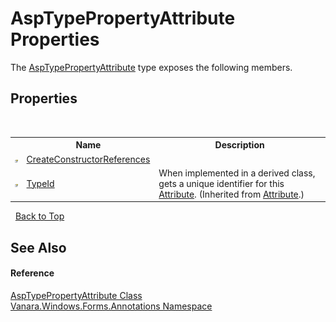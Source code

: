 # AspTypePropertyAttribute Properties
 

The <a href="00a3eea6-9ebe-a3c2-7350-ec4a20d5e4aa">AspTypePropertyAttribute</a> type exposes the following members.


## Properties
&nbsp;<table><tr><th></th><th>Name</th><th>Description</th></tr><tr><td>![Public property](media/pubproperty.gif "Public property")</td><td><a href="2c7d7be5-b511-f676-1e4b-955951e4a4a5">CreateConstructorReferences</a></td><td /></tr><tr><td>![Public property](media/pubproperty.gif "Public property")</td><td><a href="http://msdn2.microsoft.com/en-us/library/sa1bf03e" target="_blank">TypeId</a></td><td>
When implemented in a derived class, gets a unique identifier for this <a href="http://msdn2.microsoft.com/en-us/library/e8kc3626" target="_blank">Attribute</a>.
 (Inherited from <a href="http://msdn2.microsoft.com/en-us/library/e8kc3626" target="_blank">Attribute</a>.)</td></tr></table>&nbsp;
<a href="#asptypepropertyattribute-properties">Back to Top</a>

## See Also


#### Reference
<a href="00a3eea6-9ebe-a3c2-7350-ec4a20d5e4aa">AspTypePropertyAttribute Class</a><br /><a href="600255aa-5477-7018-00f3-14fce5adebc9">Vanara.Windows.Forms.Annotations Namespace</a><br />